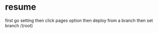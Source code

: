 # resume

first go setting
then click pages option
then deploy from a branch
then set branch
/(root)
